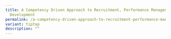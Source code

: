 ```yaml
---
title: A Competency Driven Approach to Recruitment, Performance Management, and
  Development
permalink: /a-competency-driven-approach-to-recruitment-performance-management-and-development/
variant: tiptap
description: ""
---
```

